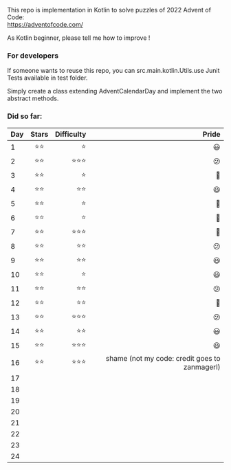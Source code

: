 This repo is implementation in Kotlin to solve puzzles of 2022 Advent of Code: \
https://adventofcode.com/

As Kotlin beginner, please tell me how to improve !

### For developers
If someone wants to reuse this repo, you can src.main.kotlin.Utils.use Junit Tests available in test folder.

Simply create a class extending AdventCalendarDay and implement the two abstract methods.

### Did so far:

| Day |                        Stars                         |                               Difficulty |                                                            Pride |
|-----|:----------------------------------------------------:|-----------------------------------------:|-----------------------------------------------------------------:|
| 1   |                     :star::star:                     |                                   :star: |                                                         :smiley: |
| 2   |                     :star::star:                     |                       :star::star::star: |                                                       :confused: |
| 3   |                     :star::star:                     |                                   :star: |                                                      :heartbeat: |
| 4   |                     :star::star:                     |                             :star::star: |                                                         :smiley: |
| 5   |                     :star::star:                     |                                   :star: |                                                      :heartbeat: |
| 6   |                     :star::star:                     |                                   :star: |                                                      :heartbeat: |
| 7   |                     :star::star:                     |                       :star::star::star: |                                                      :heartbeat: |
| 8   |                     :star::star:                     |                             :star::star: |                                                       :confused: |
| 9   |                     :star::star:                     |                             :star::star: |                                                         :smiley: |
| 10  |                     :star::star:                     |                                   :star: |                                                         :smiley: |
| 11  |                     :star::star:                     |                             :star::star: |                                                       :confused: |
| 12  |                     :star::star:                     |                             :star::star: |                                                      :heartbeat: |
| 13  |                     :star::star:                     |                       :star::star::star: |                                                       :confused: |
| 14  |                     :star::star:                     |                             :star::star: |                                                         :smiley: |
| 15  |                     :star::star:                     |                       :star::star::star: |                                                         :smiley: | 
| 16  |                     :star::star:                     |                       :star::star::star: |                    shame (not my code: credit goes to zanmagerl) |
| 17  |                                                      |                                          |                                                                  |
| 18  |                                                      |                                          |                                                                  |
| 19  |                                                      |                                          |                                                                  |
| 20  |                                                      |                                          |                                                                  |
| 21  |                                                      |                                          |                                                                  |
| 22  |                                                      |                                          |                                                                  |
| 23  |                                                      |                                          |                                                                  |
| 24  |                                                      |                                          |                                                                  |



